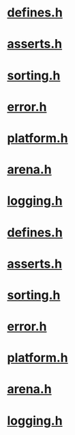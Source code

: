 # [defines.h](defines.h)
# [asserts.h](asserts.h)
# [sorting.h](sorting.h)
# [error.h](error.h)
# [platform.h](platform.h)
# [arena.h](arena.h)
# [logging.h](logging.h)
# [defines.h](defines.h)
# [asserts.h](asserts.h)
# [sorting.h](sorting.h)
# [error.h](error.h)
# [platform.h](platform.h)
# [arena.h](arena.h)
# [logging.h](logging.h)
